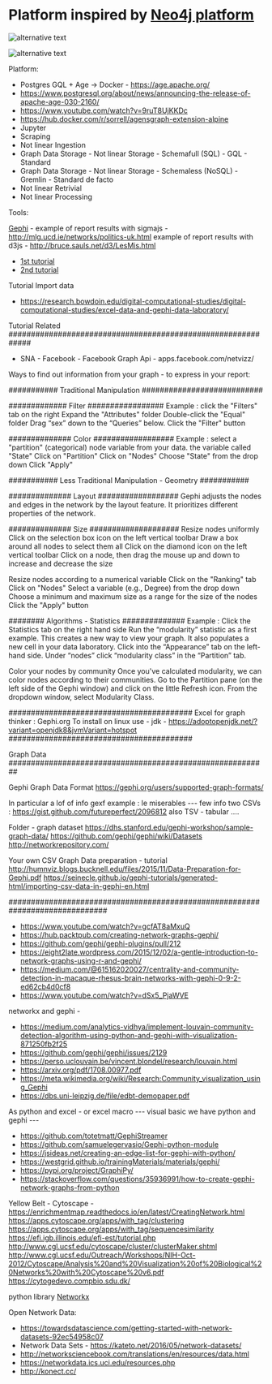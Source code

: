 # Platform inspired by [Neo4j platform](https://neo4j.com/blog/graph-algorithms-in-neo4j-neo4j-graph-analytics/)

![alternative text](http://www.plantuml.com/plantuml/proxy?cache=no&src=https://raw.github.com/plantuml/plantuml-server/master/src/main/webapp/resource/test2diagrams.txt)


![alternative text](http://www.plantuml.com/plantuml/proxy?cache=no&src=/https://raw.github.com/graph-thinking/graphAnalytics/blob/main/test.txt)



Platform: 
* Postgres GQL + Age → Docker - https://age.apache.org/
* https://www.postgresql.org/about/news/announcing-the-release-of-apache-age-030-2160/
* https://www.youtube.com/watch?v=9ruT8UjKKDc
* https://hub.docker.com/r/sorrell/agensgraph-extension-alpine
* Jupyter
* Scraping 
* Not linear Ingestion 
* Graph Data Storage - Not linear Storage - Schemafull (SQL) - GQL - Standard 
* Graph Data Storage - Not linear Storage - Schemaless (NoSQL) - Gremlin - Standard de facto
* Not linear Retrivial 
* Not linear Processing

Tools:

[Gephi](http://derekgreene.com/slides/derekgreene_gephi_slides.pdf) - 
example of report results with sigmajs - http://mlg.ucd.ie/networks/politics-uk.html
example of report results with d3js - http://bruce.sauls.net/d3/LesMis.html

* [1st tutorial](https://gephi.org/users/quick-start/)
* [2nd tutorial](https://gephi.org/users/tutorial-visualization/)

Tutorial Import data 
* https://research.bowdoin.edu/digital-computational-studies/digital-computational-studies/excel-data-and-gephi-data-laboratory/

Tutorial Related #############################################################
* SNA - Facebook - Facebook Graph Api - apps.facebook.com/netvizz/

Ways to find out information from your graph - to express in your report: 

########### Traditional Manipulation ###########################

############# Filter #################
Example : click the "Filters" tab on the right
Expand the "Attributes" folder
Double-click the "Equal" folder
Drag “sex” down to the “Queries” below.
Click the "Filter" button

############## Color ##################
Example : select a "partition" (categorical) node variable from your data. 
the variable called "State"
Click on "Partition"
Click on "Nodes"
Choose "State" from the drop down
Click "Apply"

########### Less Traditional Manipulation - Geometry ###########

############## Layout ##################
Gephi adjusts the nodes and edges in the network by the layout feature. It prioritizes different properties of the network.

############## Size ####################
Resize nodes uniformly
Click on the selection box icon on the left vertical toolbar
Draw a box around all nodes to select them all
Click on the diamond icon on the left vertical toolbar
Click on a node, then drag the mouse up and down to increase and decrease the size

Resize nodes according to a numerical variable
Click on the "Ranking" tab
Click on "Nodes"
Select a variable (e.g., Degree) from the drop down
Choose a minimum and maximum size as a range for the size of the nodes
Click the "Apply" button


######## Algorithms - Statistics ##############
Example : Click the Statistics tab on the right hand side
Run the “modularity” statistic as a first example. 
This creates a new way to view your graph. It also populates a new cell in your data laboratory.
Click into the “Appearance” tab on the left-hand side. Under “nodes” click “modularity class” in the “Partition” tab.

Color your nodes by community
Once you've calculated modularity, we can color nodes according to their communities. Go to the Partition pane (on the left side of the Gephi window) and click on the little Refresh icon. From the dropdown window, select Modularity Class. 

#########################################
Excel for graph thinker : Gephi.org
To install on linux use - jdk - https://adoptopenjdk.net/?variant=openjdk8&jvmVariant=hotspot
#########################################

Graph Data  ##########################################################

Gephi Graph Data Format
https://gephi.org/users/supported-graph-formats/
 
In particular 
a lof of info gexf example : le miserables ---
few info two CSVs : https://gist.github.com/futureperfect/2096812
also TSV - tabular ....

Folder - graph dataset
https://dhs.stanford.edu/gephi-workshop/sample-graph-data/
https://github.com/gephi/gephi/wiki/Datasets
http://networkrepository.com/

Your own CSV Graph Data preparation - tutorial 
http://humnviz.blogs.bucknell.edu/files/2015/11/Data-Preparation-for-Gephi.pdf
https://seinecle.github.io/gephi-tutorials/generated-html/importing-csv-data-in-gephi-en.html

##############################################################################

* https://www.youtube.com/watch?v=gcfAT8aMxuQ
* https://hub.packtpub.com/creating-network-graphs-gephi/
* https://github.com/gephi/gephi-plugins/pull/212
* https://eight2late.wordpress.com/2015/12/02/a-gentle-introduction-to-network-graphs-using-r-and-gephi/
* https://medium.com/@615162020027/centrality-and-community-detection-in-macaque-rhesus-brain-networks-with-gephi-0-9-2-ed62cb4d0cf8
* https://www.youtube.com/watch?v=dSx5_PjaWVE


 networkx and gephi - 
 * https://medium.com/analytics-vidhya/implement-louvain-community-detection-algorithm-using-python-and-gephi-with-visualization-871250fb2f25
 * https://github.com/gephi/gephi/issues/2129
 * https://perso.uclouvain.be/vincent.blondel/research/louvain.html
 * https://arxiv.org/pdf/1708.00977.pdf
 * https://meta.wikimedia.org/wiki/Research:Community_visualization_using_Gephi
 * https://dbs.uni-leipzig.de/file/edbt-demopaper.pdf

As python and excel - or excel macro --- visual basic we have python and gephi ---       
* https://github.com/totetmatt/GephiStreamer  
* https://github.com/samuelegervasio/Gephi-python-module 
* https://jsideas.net/creating-an-edge-list-for-gephi-with-python/   
* https://westgrid.github.io/trainingMaterials/materials/gephi/         
* https://pypi.org/project/GraphiPy/ 
* https://stackoverflow.com/questions/35936991/how-to-create-gephi-network-graphs-from-python
                      
Yellow Belt - Cytoscape - https://enrichmentmap.readthedocs.io/en/latest/CreatingNetwork.html
                          https://apps.cytoscape.org/apps/with_tag/clustering
                          https://apps.cytoscape.org/apps/with_tag/sequencesimilarity
                          https://efi.igb.illinois.edu/efi-est/tutorial.php
                          http://www.cgl.ucsf.edu/cytoscape/cluster/clusterMaker.shtml
                          http://www.cgl.ucsf.edu/Outreach/Workshops/NIH-Oct-2012/Cytoscape/Analysis%20and%20Visualization%20of%20Biological%20Networks%20with%20Cytoscape%20v6.pdf
                          https://cytogedevo.compbio.sdu.dk/


python library [Networkx](https://networkx.org/)


Open Network Data: 
* https://towardsdatascience.com/getting-started-with-network-datasets-92ec54958c07
* Network Data Sets - https://kateto.net/2016/05/network-datasets/
* http://networksciencebook.com/translations/en/resources/data.html
* https://networkdata.ics.uci.edu/resources.php
* http://konect.cc/

